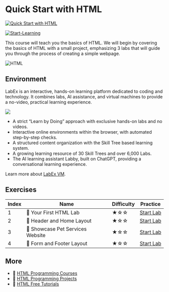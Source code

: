# Quick Start with HTML

[![Quick Start with HTML](https://cover-creator.appbot.io/quick-start-with-html.png)](https://labex.io/courses/quick-start-with-html)

[![Start-Learning](https://img.shields.io/badge/Start-Learning-whitesmoke?style=for-the-badge)](https://labex.io/courses/quick-start-with-html)

This course will teach you the basics of HTML. We will begin by covering the basics of HTML with a small project, emphasizing 3 labs that will guide you through the process of creating a simple webpage.

![HTML](https://img.shields.io/badge/HTML-whitesmoke?style=for-the-badge&logo=html)


## Environment

LabEx is an interactive, hands-on learning platform dedicated to coding and technology. It combines labs, AI assistance, and virtual machines to provide a no-video, practical learning experience.

![](https://tutorial-screenshot.getvm.io/images/vm-1725247253.png)

- A strict “Learn by Doing” approach with exclusive hands-on labs and no videos.
- Interactive online environments within the browser, with automated step-by-step checks.
- A structured content organization with the Skill Tree based learning system.
- A growing learning resource of 30 Skill Trees and over 6,000 Labs.
- The AI learning assistant Labby, built on ChatGPT, providing a conversational learning experience.

Learn more about [LabEx VM](https://support.labex.io/using-labex/virtual-machine).

## Exercises

|   Index | Name                             | Difficulty   | Practice                                                                                                     |
|---------|----------------------------------|--------------|--------------------------------------------------------------------------------------------------------------|
|       1 | 📖 Your First HTML Lab           | ★☆☆          | <a target='_blank' href='https://labex.io/tutorials/html-your-first-html-lab-92740'>Start Lab</a>            |
|       2 | 📖 Header and Home Layout        | ★☆☆          | <a target='_blank' href='https://labex.io/tutorials/html-header-and-home-layout-271712'>Start Lab</a>        |
|       3 | 📖 Showcase Pet Services Website | ★☆☆          | <a target='_blank' href='https://labex.io/tutorials/html-showcase-pet-services-website-271713'>Start Lab</a> |
|       4 | 📖 Form and Footer Layout        | ★☆☆          | <a target='_blank' href='https://labex.io/tutorials/html-form-and-footer-layout-271711'>Start Lab</a>        |

## More

- 🔗 [HTML Programming Courses](https://github.com/labex-labs/awesome-programming-courses)
- 🔗 [HTML Programming Projects](https://github.com/labex-labs/awesome-programming-projects)
- 🔗 [HTML Free Tutorials](https://github.com/labex-labs/html-free-tutorials)

